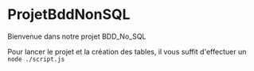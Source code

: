 # ProjetBddNonSQL

Bienvenue dans notre projet BDD_No_SQL

Pour lancer le projet et la création des tables, il vous suffit d'effectuer un `node ./script.js`